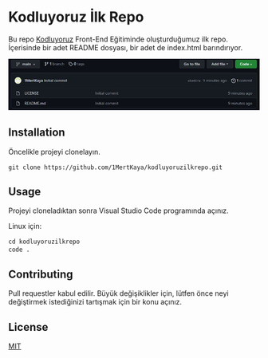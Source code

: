 # Kodluyoruz İlk Repo
Bu repo [Kodluyoruz](https://kodluyoruz.org) Front-End Eğitiminde oluşturduğumuz ilk repo. İçerisinde bir adet README dosyası, bir adet de index.html barındırıyor.

![Görsel](gorsel.jpg)

## Installation
Öncelikle projeyi clonelayın. 

```
git clone https://github.com/1MertKaya/kodluyoruzilkrepo.git
```
## Usage
Projeyi cloneladıktan sonra Visual Studio Code programında açınız.

Linux için:
``` 
cd kodluyoruzilkrepo
code .
```

## Contributing
Pull requestler kabul edilir. Büyük değişiklikler için, lütfen önce neyi değiştirmek istediğinizi tartışmak için bir konu açınız.

## License

[MIT](https://choosealicense.com/licenses/mit/)
